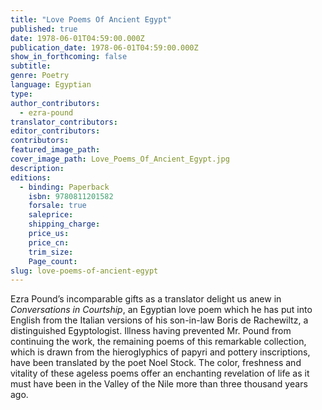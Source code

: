 ```yaml
---
title: "Love Poems Of Ancient Egypt"
published: true
date: 1978-06-01T04:59:00.000Z
publication_date: 1978-06-01T04:59:00.000Z
show_in_forthcoming: false
subtitle:
genre: Poetry
language: Egyptian
type:
author_contributors:
  - ezra-pound
translator_contributors:
editor_contributors:
contributors:
featured_image_path:
cover_image_path: Love_Poems_Of_Ancient_Egypt.jpg
description:
editions:
  - binding: Paperback
    isbn: 9780811201582
    forsale: true
    saleprice:
    shipping_charge:
    price_us:
    price_cn:
    trim_size:
    Page_count:
slug: love-poems-of-ancient-egypt
---
```


Ezra Pound’s incomparable gifts as a translator delight us anew in _Conversations in Courtship_, an Egyptian love poem which he has put into English from the Italian versions of his son-in-law Boris de Rachewiltz, a distinguished Egyptologist. Illness having prevented Mr. Pound from continuing the work, the remaining poems of this remarkable collection, which is drawn from the hieroglyphics of papyri and pottery inscriptions, have been translated by the poet Noel Stock. The color, freshness and vitality of these ageless poems offer an enchanting revelation of life as it must have been in the Valley of the Nile more than three thousand years ago.


